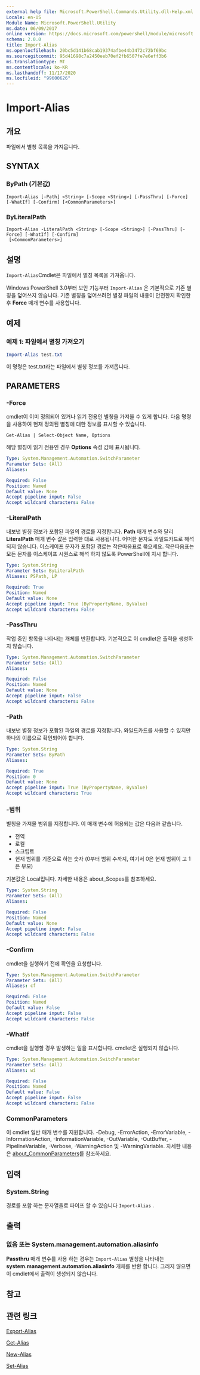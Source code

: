 ```yaml
---
external help file: Microsoft.PowerShell.Commands.Utility.dll-Help.xml
Locale: en-US
Module Name: Microsoft.PowerShell.Utility
ms.date: 06/09/2017
online version: https://docs.microsoft.com/powershell/module/microsoft.powershell.utility/import-alias?view=powershell-7.2&WT.mc_id=ps-gethelp
schema: 2.0.0
title: Import-Alias
ms.openlocfilehash: 20bc5d141b68cab19374afbe44b3472c72bf69bc
ms.sourcegitcommit: 95d41698c7a2450eeb70ef2fb6507fe7e6eff3b6
ms.translationtype: MT
ms.contentlocale: ko-KR
ms.lasthandoff: 11/17/2020
ms.locfileid: "99600626"
---
```

# Import-Alias

## 개요
파일에서 별칭 목록을 가져옵니다.

## SYNTAX

### ByPath (기본값)

```
Import-Alias [-Path] <String> [-Scope <String>] [-PassThru] [-Force] [-WhatIf] [-Confirm] [<CommonParameters>]
```

### ByLiteralPath

```
Import-Alias -LiteralPath <String> [-Scope <String>] [-PassThru] [-Force] [-WhatIf] [-Confirm]
 [<CommonParameters>]
```

## 설명

`Import-Alias`Cmdlet은 파일에서 별칭 목록을 가져옵니다.

Windows PowerShell 3.0부터 보안 기능부터 `Import-Alias` 은 기본적으로 기존 별칭을 덮어쓰지 않습니다.
기존 별칭을 덮어쓰려면 별칭 파일의 내용이 안전한지 확인한 후 **Force** 매개 변수를 사용합니다.

## 예제

### 예제 1: 파일에서 별칭 가져오기

```powershell
Import-Alias test.txt
```

이 명령은 test.txt라는 파일에서 별칭 정보를 가져옵니다.

## PARAMETERS

### -Force

cmdlet이 이미 정의되어 있거나 읽기 전용인 별칭을 가져올 수 있게 합니다.
다음 명령을 사용하여 현재 정의된 별칭에 대한 정보를 표시할 수 있습니다.

`Get-Alias | Select-Object Name, Options`

해당 별칭이 읽기 전용인 경우 **Options** 속성 값에 표시됩니다.

```yaml
Type: System.Management.Automation.SwitchParameter
Parameter Sets: (All)
Aliases:

Required: False
Position: Named
Default value: None
Accept pipeline input: False
Accept wildcard characters: False
```

### -LiteralPath

내보낸 별칭 정보가 포함된 파일의 경로를 지정합니다.
**Path** 매개 변수와 달리 **LiteralPath** 매개 변수 값은 입력한 대로 사용됩니다.
어떠한 문자도 와일드카드로 해석되지 않습니다.
이스케이프 문자가 포함된 경로는 작은따옴표로 묶으세요.
작은따옴표는 모든 문자를 이스케이프 시퀀스로 해석 하지 않도록 PowerShell에 지시 합니다.

```yaml
Type: System.String
Parameter Sets: ByLiteralPath
Aliases: PSPath, LP

Required: True
Position: Named
Default value: None
Accept pipeline input: True (ByPropertyName, ByValue)
Accept wildcard characters: False
```

### -PassThru

작업 중인 항목을 나타내는 개체를 반환합니다.
기본적으로 이 cmdlet은 출력을 생성하지 않습니다.

```yaml
Type: System.Management.Automation.SwitchParameter
Parameter Sets: (All)
Aliases:

Required: False
Position: Named
Default value: None
Accept pipeline input: False
Accept wildcard characters: False
```

### -Path

내보낸 별칭 정보가 포함된 파일의 경로를 지정합니다.
와일드카드를 사용할 수 있지만 하나의 이름으로 확인되어야 합니다.

```yaml
Type: System.String
Parameter Sets: ByPath
Aliases:

Required: True
Position: 0
Default value: None
Accept pipeline input: True (ByPropertyName, ByValue)
Accept wildcard characters: True
```

### -범위

별칭을 가져올 범위를 지정합니다.
이 매개 변수에 허용되는 값은 다음과 같습니다.

- 전역
- 로컬
- 스크립트
- 현재 범위를 기준으로 하는 숫자 (0부터 범위 수까지, 여기서 0은 현재 범위이 고 1은 부모)

기본값은 Local입니다.
자세한 내용은 about_Scopes를 참조하세요.

```yaml
Type: System.String
Parameter Sets: (All)
Aliases:

Required: False
Position: Named
Default value: None
Accept pipeline input: False
Accept wildcard characters: False
```

### -Confirm

cmdlet을 실행하기 전에 확인을 요청합니다.

```yaml
Type: System.Management.Automation.SwitchParameter
Parameter Sets: (All)
Aliases: cf

Required: False
Position: Named
Default value: False
Accept pipeline input: False
Accept wildcard characters: False
```

### -WhatIf

cmdlet을 실행할 경우 발생하는 일을 표시합니다.
cmdlet은 실행되지 않습니다.

```yaml
Type: System.Management.Automation.SwitchParameter
Parameter Sets: (All)
Aliases: wi

Required: False
Position: Named
Default value: False
Accept pipeline input: False
Accept wildcard characters: False
```

### CommonParameters

이 cmdlet 일반 매개 변수를 지원합니다. -Debug, -ErrorAction, -ErrorVariable, -InformationAction, -InformationVariable, -OutVariable, -OutBuffer, -PipelineVariable, -Verbose, -WarningAction 및 -WarningVariable. 자세한 내용은 [about_CommonParameters](https://go.microsoft.com/fwlink/?LinkID=113216)를 참조하세요.

## 입력

### System.String

경로를 포함 하는 문자열을로 파이프 할 수 있습니다 `Import-Alias` .

## 출력

### 없음 또는 System.management.automation.aliasinfo

**Passthru** 매개 변수를 사용 하는 경우는 `Import-Alias` 별칭을 나타내는 **system.management.automation.aliasinfo** 개체를 반환 합니다.
그러지 않으면 이 cmdlet에서 출력이 생성되지 않습니다.

## 참고

## 관련 링크

[Export-Alias](Export-Alias.md)

[Get-Alias](Get-Alias.md)

[New-Alias](New-Alias.md)

[Set-Alias](Set-Alias.md)

